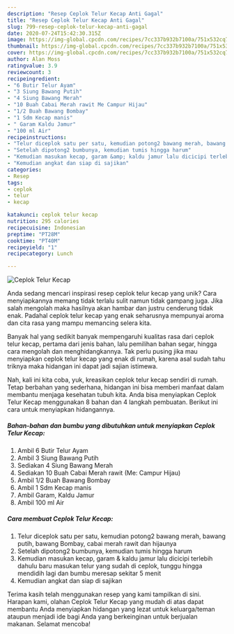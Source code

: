 ```yaml
---
description: "Resep Ceplok Telur Kecap Anti Gagal"
title: "Resep Ceplok Telur Kecap Anti Gagal"
slug: 799-resep-ceplok-telur-kecap-anti-gagal
date: 2020-07-24T15:42:30.315Z
image: https://img-global.cpcdn.com/recipes/7cc337b932b7100a/751x532cq70/ceplok-telur-kecap-foto-resep-utama.jpg
thumbnail: https://img-global.cpcdn.com/recipes/7cc337b932b7100a/751x532cq70/ceplok-telur-kecap-foto-resep-utama.jpg
cover: https://img-global.cpcdn.com/recipes/7cc337b932b7100a/751x532cq70/ceplok-telur-kecap-foto-resep-utama.jpg
author: Alan Moss
ratingvalue: 3.9
reviewcount: 3
recipeingredient:
- "6 Butir Telur Ayam"
- "3 Siung Bawang Putih"
- "4 Siung Bawang Merah"
- "10 Buah Cabai Merah rawit Me Campur Hijau"
- "1/2 Buah Bawang Bombay"
- "1 Sdm Kecap manis"
- " Garam Kaldu Jamur"
- "100 ml Air"
recipeinstructions:
- "Telur diceplok satu per satu, kemudian potong2 bawang merah, bawang putih, bawang Bombay, cabai merah rawit dan hijaunya"
- "Setelah dipotong2 bumbunya, kemudian tumis hingga harum"
- "Kemudian masukan kecap, garam &amp; kaldu jamur lalu dicicipi terlebih dahulu baru masukan telur yang sudah di ceplok, tunggu hingga mendidih lagi dan bumbu meresap sekitar 5 menit"
- "Kemudian angkat dan siap di sajikan"
categories:
- Resep
tags:
- ceplok
- telur
- kecap

katakunci: ceplok telur kecap 
nutrition: 295 calories
recipecuisine: Indonesian
preptime: "PT28M"
cooktime: "PT40M"
recipeyield: "1"
recipecategory: Lunch

---
```



![Ceplok Telur Kecap](https://img-global.cpcdn.com/recipes/7cc337b932b7100a/751x532cq70/ceplok-telur-kecap-foto-resep-utama.jpg)

Anda sedang mencari inspirasi resep ceplok telur kecap yang unik? Cara menyiapkannya memang tidak terlalu sulit namun tidak gampang juga. Jika salah mengolah maka hasilnya akan hambar dan justru cenderung tidak enak. Padahal ceplok telur kecap yang enak seharusnya mempunyai aroma dan cita rasa yang mampu memancing selera kita.

Banyak hal yang sedikit banyak mempengaruhi kualitas rasa dari ceplok telur kecap, pertama dari jenis bahan, lalu pemilihan bahan segar, hingga cara mengolah dan menghidangkannya. Tak perlu pusing jika mau menyiapkan ceplok telur kecap yang enak di rumah, karena asal sudah tahu triknya maka hidangan ini dapat jadi sajian istimewa.




Nah, kali ini kita coba, yuk, kreasikan ceplok telur kecap sendiri di rumah. Tetap berbahan yang sederhana, hidangan ini bisa memberi manfaat dalam membantu menjaga kesehatan tubuh kita. Anda bisa menyiapkan Ceplok Telur Kecap menggunakan 8 bahan dan 4 langkah pembuatan. Berikut ini cara untuk menyiapkan hidangannya.

<!--inarticleads1-->

##### Bahan-bahan dan bumbu yang dibutuhkan untuk menyiapkan Ceplok Telur Kecap:

1. Ambil 6 Butir Telur Ayam
1. Ambil 3 Siung Bawang Putih
1. Sediakan 4 Siung Bawang Merah
1. Sediakan 10 Buah Cabai Merah rawit (Me: Campur Hijau)
1. Ambil 1/2 Buah Bawang Bombay
1. Ambil 1 Sdm Kecap manis
1. Ambil  Garam, Kaldu Jamur
1. Ambil 100 ml Air




<!--inarticleads2-->

##### Cara membuat Ceplok Telur Kecap:

1. Telur diceplok satu per satu, kemudian potong2 bawang merah, bawang putih, bawang Bombay, cabai merah rawit dan hijaunya
1. Setelah dipotong2 bumbunya, kemudian tumis hingga harum
1. Kemudian masukan kecap, garam &amp; kaldu jamur lalu dicicipi terlebih dahulu baru masukan telur yang sudah di ceplok, tunggu hingga mendidih lagi dan bumbu meresap sekitar 5 menit
1. Kemudian angkat dan siap di sajikan




Terima kasih telah menggunakan resep yang kami tampilkan di sini. Harapan kami, olahan Ceplok Telur Kecap yang mudah di atas dapat membantu Anda menyiapkan hidangan yang lezat untuk keluarga/teman ataupun menjadi ide bagi Anda yang berkeinginan untuk berjualan makanan. Selamat mencoba!
